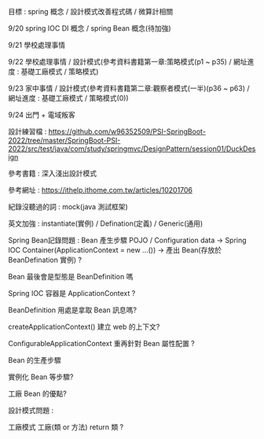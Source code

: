 目標 : spring 概念 / 設計模式改善程式碼 / 微算計相關

9/20 spring IOC DI 概念 / spring Bean 概念(待加強)

9/21 學校處理事情

9/22 學校處理事情 / 設計模式(參考資料書籍第一章:策略模式(p1 ~ p35)  / 網址進度 : 基礎工廠模式 / 策略模式)

9/23 家中事情    / 設計模式(參考資料書籍第二章:觀察者模式(一半)(p36 ~ p63) / 網址進度 : 基礎工廠模式 / 策略模式(0))

9/24 出門 + 電域叛客

設計練習檔 : https://github.com/w96352509/PSI-SpringBoot-2022/tree/master/SpringBoot-PSI-2022/src/test/java/com/study/springmvc/DesignPattern/session01/DuckDesign

參考書籍 : 深入淺出設計模式 

參考網址 : https://ithelp.ithome.com.tw/articles/10201706

紀錄沒聽過的詞 : mock(java 測試框架)

英文加強 : instantiate(實例) / Defination(定義) / Generic(通用)

Spring Bean記錄問題 : Bean 產生步驟 POJO / Configuration data -> Spring IOC Container(ApplicationContext = new ...()) -> 產出 Bean(存放於 BeanDefination 實例) ?

Bean 最後會是型態是 BeanDefinition 嗎 

Spring IOC 容器是 ApplicationContext ? 

BeanDefinition 用處是拿取 Bean 訊息嗎?

createApplicationContext() 建立 web 的上下文?

ConfigurableApplicationContext	重再針對 Bean 屬性配置 ?

Bean 的生產步驟 

實例化 Bean 等步驟?

工廠 Bean 的優點?

設計模式問題 :

工廠模式 工廠(類 or 方法) return 類 ? 
